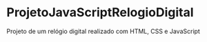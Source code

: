 # ProjetoJavaScriptRelogioDigital
Projeto de um relógio digital realizado com HTML, CSS e JavaScript
